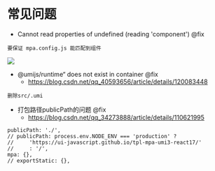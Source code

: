 # 常见问题 

- Cannot read properties of undefined (reading 'component') @fix

```
要保证 mpa.config.js 能匹配到组件
```

![](https://luo0412.oss-cn-hangzhou.aliyuncs.com/1656197096843-6856yzy3ak7E-image.png)

- @umijs/runtime“ does not exist in container @fix 
    - https://blog.csdn.net/qq_40593656/article/details/120083448

```
删除src/.umi
```

- 打包路径publicPath的问题 @fix
    - https://blog.csdn.net/qq_34273888/article/details/110621995

```
publicPath: './',
// publicPath: process.env.NODE_ENV === 'production' ? 
//     'https://ui-javascript.github.io/tpl-mpa-umi3-react17/' 
//     : '/',
mpa: {},
// exportStatic: {},
```
